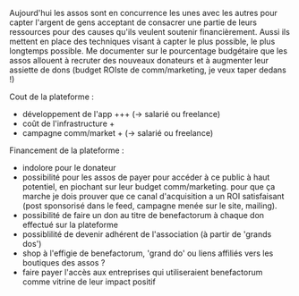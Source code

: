 Aujourd'hui les assos sont en concurrence les unes avec les autres pour capter l'argent de gens acceptant de consacrer une partie de leurs ressources pour des causes qu'ils veulent soutenir financièrement. Aussi ils mettent en place des techniques visant à capter le plus possible, le plus longtemps possible.
Me documenter sur le pourcentage budgétaire que les assos allouent à recruter des nouveaux donateurs et à augmenter leur assiette de dons (budget ROIste de comm/marketing, je veux taper dedans !)



Cout de la plateforme :
- développement de l'app +++ (-> salarié ou freelance)
- coût de l'infrastructure +
- campagne comm/market + (-> salarié ou freelance)

Financement de la plateforme :
- indolore pour le donateur
- possibilité pour les assos de payer pour accéder à ce public à haut potentiel, en piochant sur leur budget comm/marketing.
  pour que ça marche je dois prouver que ce canal d'acquisition a un ROI satisfaisant (post sponsorisé dans le feed, campagne menée sur le site, mailing).
- possibilité de faire un don au titre de benefactorum à chaque don effectué sur la plateforme
- possiblilité de devenir adhérent de l'association (à partir de 'grands dos')
- shop à l'effigie de benefactorum, 'grand do' ou liens affiliés vers les boutiques des assos ?
- faire payer l'accès aux entreprises qui utiliseraient benefactorum comme vitrine de leur impact positif
